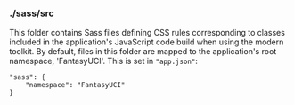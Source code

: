 ### ./sass/src

This folder contains Sass files defining CSS rules corresponding to classes
included in the application's JavaScript code build when using the modern toolkit.
By default, files in this folder are mapped to the application's root namespace, 'FantasyUCI'.
This is set in `"app.json"`:

    "sass": {
        "namespace": "FantasyUCI"
    }